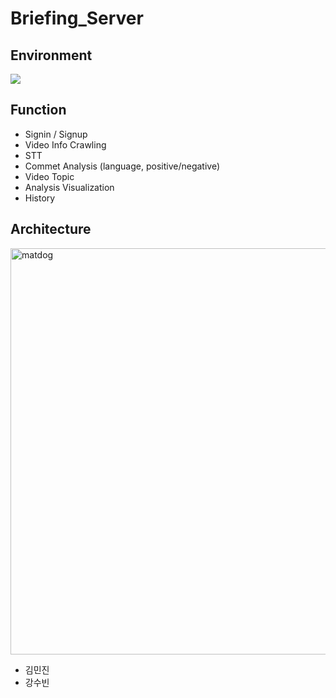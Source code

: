 # Briefing_Server


## Environment
![](https://img.shields.io/badge/Python-3.6.3-blue)

## Function
- Signin / Signup</br>
- Video Info Crawling</br>
- STT</br>
- Commet Analysis (language, positive/negative)</br>
- Video Topic</br>
- Analysis Visualization</br>
- History</br>


## Architecture
<img width="650" alt="matdog" src="https://user-images.githubusercontent.com/57608585/119436967-21657100-bd58-11eb-9c21-1d2af680aba0.png">  



 - 김민진
 - 강수빈
